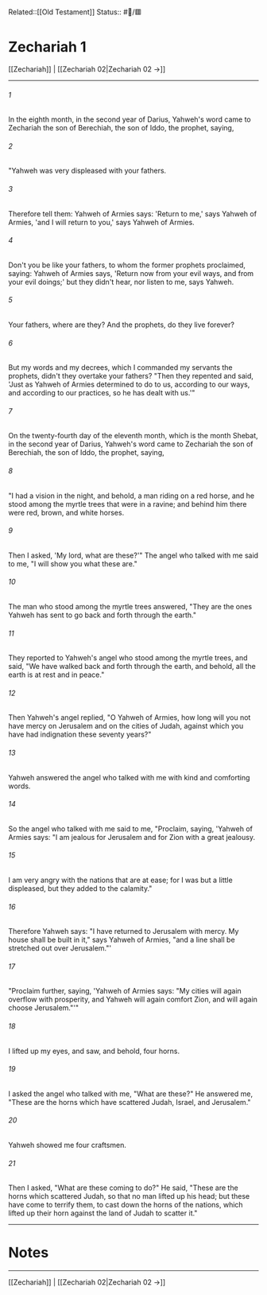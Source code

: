 Related::[[Old Testament]]
Status:: #📖/🟥
# Zechariah 1

[[Zechariah]] | [[Zechariah 02|Zechariah 02 →]]
***



###### 1 
In the eighth month, in the second year of Darius, Yahweh's word came to Zechariah the son of Berechiah, the son of Iddo, the prophet, saying, 

###### 2 
"Yahweh was very displeased with your fathers. 

###### 3 
Therefore tell them: Yahweh of Armies says: 'Return to me,' says Yahweh of Armies, 'and I will return to you,' says Yahweh of Armies. 

###### 4 
Don't you be like your fathers, to whom the former prophets proclaimed, saying: Yahweh of Armies says, 'Return now from your evil ways, and from your evil doings;' but they didn't hear, nor listen to me, says Yahweh. 

###### 5 
Your fathers, where are they? And the prophets, do they live forever? 

###### 6 
But my words and my decrees, which I commanded my servants the prophets, didn't they overtake your fathers? "Then they repented and said, 'Just as Yahweh of Armies determined to do to us, according to our ways, and according to our practices, so he has dealt with us.'" 

###### 7 
On the twenty-fourth day of the eleventh month, which is the month Shebat, in the second year of Darius, Yahweh's word came to Zechariah the son of Berechiah, the son of Iddo, the prophet, saying, 

###### 8 
"I had a vision in the night, and behold, a man riding on a red horse, and he stood among the myrtle trees that were in a ravine; and behind him there were red, brown, and white horses. 

###### 9 
Then I asked, 'My lord, what are these?'" The angel who talked with me said to me, "I will show you what these are." 

###### 10 
The man who stood among the myrtle trees answered, "They are the ones Yahweh has sent to go back and forth through the earth." 

###### 11 
They reported to Yahweh's angel who stood among the myrtle trees, and said, "We have walked back and forth through the earth, and behold, all the earth is at rest and in peace." 

###### 12 
Then Yahweh's angel replied, "O Yahweh of Armies, how long will you not have mercy on Jerusalem and on the cities of Judah, against which you have had indignation these seventy years?" 

###### 13 
Yahweh answered the angel who talked with me with kind and comforting words. 

###### 14 
So the angel who talked with me said to me, "Proclaim, saying, 'Yahweh of Armies says: "I am jealous for Jerusalem and for Zion with a great jealousy. 

###### 15 
I am very angry with the nations that are at ease; for I was but a little displeased, but they added to the calamity." 

###### 16 
Therefore Yahweh says: "I have returned to Jerusalem with mercy. My house shall be built in it," says Yahweh of Armies, "and a line shall be stretched out over Jerusalem."' 

###### 17 
"Proclaim further, saying, 'Yahweh of Armies says: "My cities will again overflow with prosperity, and Yahweh will again comfort Zion, and will again choose Jerusalem."'" 

###### 18 
I lifted up my eyes, and saw, and behold, four horns. 

###### 19 
I asked the angel who talked with me, "What are these?" He answered me, "These are the horns which have scattered Judah, Israel, and Jerusalem." 

###### 20 
Yahweh showed me four craftsmen. 

###### 21 
Then I asked, "What are these coming to do?" He said, "These are the horns which scattered Judah, so that no man lifted up his head; but these have come to terrify them, to cast down the horns of the nations, which lifted up their horn against the land of Judah to scatter it."

---
# Notes


***
[[Zechariah]] | [[Zechariah 02|Zechariah 02 →]]
